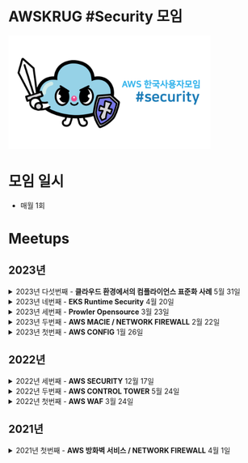 # AWSKRUG #Security 모임 

<img src="https://github.com/awskrug/awskrug-digital-assets/raw/master/gurumi/security/security.png" width="400"/>

# 모임 일시
  - 매월 1회 

# Meetups

## 2023년

<details>
  <summary>2023년 다섯번째 - <b>클라우드 환경에서의 컴플라이언스 표준화 사례</b> 5월 31일</summary>

  ### `발표 내용`
   * 클라우드 환경에서의 컴플라이언스 표준화 사례 - “NIST CSF” 를 활용한 클라우드에서의 표준 운영 방안 전략 - 장현호(AWS 보안소모임 오거나이저)
</details>

<details>
  <summary>2023년 네번째 - <b>EKS Runtime Security</b> 4월 20일</summary>

  ### `발표 내용`
   * EKS Runtime Security - Falco를 중심으로 - 이지영(백패커)
</details>

<details>
  <summary>2023년 세번째 - <b>Prowler Opensource</b> 3월 23일</summary>

  ### `발표 내용`
   * Prowler 오픈소스 소개 - 최재욱(AWS)
</details>

<details>
  <summary>2023년 두번째 - <b>AWS MACIE / NETWORK FIREWALL</b> 2월 22일</summary>

  ### `발표 내용`
   * AWS MAICE - 천강민(카카오뱅크)
   * AWS NETWORK FIREWALL - 박병화(AWS)
</details>

<details>
  <summary>2023년 첫번째 - <b>AWS CONFIG</b> 1월 26일</summary>

  ### `발표 내용`
   * AWS Config 이해 - 한현상(AWS)
   * AWS Config Operation with Lambda - 이종민(AWS)
</details>

## 2022년

<details>
  <summary>2022년 세번째 - <b>AWS SECURITY</b> 12월 17일</summary>

  ### `발표 내용`
   * Security Overview - 100 Level 의 AWS 환경의 보안 개념을 설명합니다.
   * Security 5 EPIC - 200 Level의 AWS 보안의 핵심 개념을 이해합니다.
   * AWS Incident Response Foundation
   * AWS Security Operation Hands-on
   * AWS Config: AWS Config 를 활용하여 보안감사활동의 개념을 이해하고, 대응 활동에 대한 운영 방안을 경험합니다.
   * AWS Incident Response Automation: AWS 환경에서의 보안 사고 발생시 탐지 방안과 사고 대응 방안에 대한 자동화 개념을 이해하고 구축하여 실시간으로 대응 현황을 파악합니다.
</details>

<details>
  <summary>2022년 두번째 - <b>AWS CONTROL TOWER</b> 5월 24일</summary>

  ### `발표 내용`
  * AWS Control Tower를 활용하여 Multi-Account 체계에서의 OU/Account 구성과 보안정책 배포, 네트워크 환경 구성 - 강세현(삼성SDS)

</details>

<details>
  <summary>2022년 첫번째 - <b>AWS WAF</b> 3월 24일</summary>

  ### `발표 내용`
   * AWS WAF V2의 구성 요소 / 설정 / Rule 검사로직 / 관리형 규칙 / Bot 탐지 기능 / 모니터링 및 리포팅 - 신은수(AWS)

</details>


## 2021년
<details>
  <summary>2021년 첫번째 - <b>AWS 방화벽 서비스 / NETWORK FIREWALL</b> 4월 1일</summary>

  ### `발표 내용`
   * AWS 환경에서 사용할 수 있는 방화벽 구축하기 / AWS NETWORK FIREWALL - 신은수(AWS)
</details>
